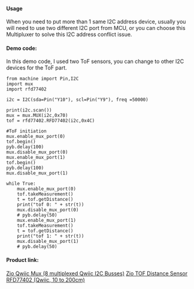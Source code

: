 #### Usage
When you need to put more than 1 same I2C address device, usually you will need to use two different I2C port from MCU, or you can choose this Multipluxer to solve this I2C address conflict issue.


#### Demo code:
In this demo code, I used two ToF sensors, you can change to other I2C devices for the ToF part. 

```  
from machine import Pin,I2C
import mux
import rfd77402

i2c = I2C(sda=Pin("Y10"), scl=Pin("Y9"), freq =50000)

print(i2c.scan())
mux = mux.MUX(i2c,0x70)
tof = rfd77402.RFD77402(i2c,0x4C)

#ToF initiation
mux.enable_mux_port(0)
tof.begin()
pyb.delay(100)
mux.disable_mux_port(0)
mux.enable_mux_port(1)
tof.begin()
pyb.delay(100)
mux.disable_mux_port(1)

while True:
    mux.enable_mux_port(0)
    tof.takeMeasurement()
    t = tof.getDistance()
    print("tof 0: " + str(t))
    mux.disable_mux_port(0)
    # pyb.delay(50)
    mux.enable_mux_port(1)
    tof.takeMeasurement()
    t = tof.getDistance()
    print("tof 1: " + str(t))
    mux.disable_mux_port(1)
    # pyb.delay(50)

```  

#### Product link:
[Zio Qwiic Mux (8 multiplexed Qwiic I2C Busses)](https://www.smart-prototyping.com/Zio-Qwiic-Mux.html)
[Zio TOF Distance Sensor RFD77402 (Qwiic, 10 to 200cm)](https://www.smart-prototyping.com/Zio-TOF-Distance-Sensor-RFD77402.html)
